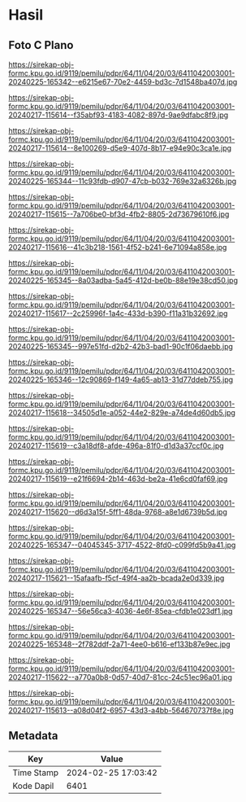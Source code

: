 # Hasil

## Foto C Plano

https://sirekap-obj-formc.kpu.go.id/9119/pemilu/pdpr/64/11/04/20/03/6411042003001-20240225-165342--e6215e67-70e2-4459-bd3c-7d1548ba407d.jpg

https://sirekap-obj-formc.kpu.go.id/9119/pemilu/pdpr/64/11/04/20/03/6411042003001-20240217-115614--f35abf93-4183-4082-897d-9ae9dfabc8f9.jpg

https://sirekap-obj-formc.kpu.go.id/9119/pemilu/pdpr/64/11/04/20/03/6411042003001-20240217-115614--8e100269-d5e9-407d-8b17-e94e90c3ca1e.jpg

https://sirekap-obj-formc.kpu.go.id/9119/pemilu/pdpr/64/11/04/20/03/6411042003001-20240225-165344--11c93fdb-d907-47cb-b032-769e32a6326b.jpg

https://sirekap-obj-formc.kpu.go.id/9119/pemilu/pdpr/64/11/04/20/03/6411042003001-20240217-115615--7a706be0-bf3d-4fb2-8805-2d73679610f6.jpg

https://sirekap-obj-formc.kpu.go.id/9119/pemilu/pdpr/64/11/04/20/03/6411042003001-20240217-115616--41c3b218-1561-4f52-b241-6e71094a858e.jpg

https://sirekap-obj-formc.kpu.go.id/9119/pemilu/pdpr/64/11/04/20/03/6411042003001-20240225-165345--8a03adba-5a45-412d-be0b-88e19e38cd50.jpg

https://sirekap-obj-formc.kpu.go.id/9119/pemilu/pdpr/64/11/04/20/03/6411042003001-20240217-115617--2c25996f-1a4c-433d-b390-f11a31b32692.jpg

https://sirekap-obj-formc.kpu.go.id/9119/pemilu/pdpr/64/11/04/20/03/6411042003001-20240225-165345--997e51fd-d2b2-42b3-bad1-90c1f06daebb.jpg

https://sirekap-obj-formc.kpu.go.id/9119/pemilu/pdpr/64/11/04/20/03/6411042003001-20240225-165346--12c90869-f149-4a65-ab13-31d77ddeb755.jpg

https://sirekap-obj-formc.kpu.go.id/9119/pemilu/pdpr/64/11/04/20/03/6411042003001-20240217-115618--34505d1e-a052-44e2-829e-a74de4d60db5.jpg

https://sirekap-obj-formc.kpu.go.id/9119/pemilu/pdpr/64/11/04/20/03/6411042003001-20240217-115619--c3a18df8-afde-496a-81f0-d1d3a37ccf0c.jpg

https://sirekap-obj-formc.kpu.go.id/9119/pemilu/pdpr/64/11/04/20/03/6411042003001-20240217-115619--e21f6694-2b14-463d-be2a-41e6cd0faf69.jpg

https://sirekap-obj-formc.kpu.go.id/9119/pemilu/pdpr/64/11/04/20/03/6411042003001-20240217-115620--d6d3a15f-5ff1-48da-9768-a8e1d6739b5d.jpg

https://sirekap-obj-formc.kpu.go.id/9119/pemilu/pdpr/64/11/04/20/03/6411042003001-20240225-165347--04045345-3717-4522-8fd0-c099fd5b9a41.jpg

https://sirekap-obj-formc.kpu.go.id/9119/pemilu/pdpr/64/11/04/20/03/6411042003001-20240217-115621--15afaafb-f5cf-49f4-aa2b-bcada2e0d339.jpg

https://sirekap-obj-formc.kpu.go.id/9119/pemilu/pdpr/64/11/04/20/03/6411042003001-20240225-165347--56e56ca3-4036-4e6f-85ea-cfdb1e023df1.jpg

https://sirekap-obj-formc.kpu.go.id/9119/pemilu/pdpr/64/11/04/20/03/6411042003001-20240225-165348--2f782ddf-2a71-4ee0-b616-ef133b87e9ec.jpg

https://sirekap-obj-formc.kpu.go.id/9119/pemilu/pdpr/64/11/04/20/03/6411042003001-20240217-115622--a770a0b8-0d57-40d7-81cc-24c51ec96a01.jpg

https://sirekap-obj-formc.kpu.go.id/9119/pemilu/pdpr/64/11/04/20/03/6411042003001-20240217-115613--a08d04f2-6957-43d3-a4bb-564670737f8e.jpg


## Metadata

| Key        | Value               |
| ---------- | ------------------- |
| Time Stamp | 2024-02-25 17:03:42 |
| Kode Dapil | 6401                |



